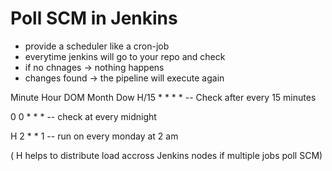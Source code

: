 # Poll SCM in Jenkins

- provide a scheduler like a cron-job
- everytime jenkins will go to your repo and check
- if no chnages -> nothing happens
- changes found -> the pipeline will execute again

Minute Hour DOM Month Dow
H/15 * * * * -- Check after every 15 minutes

0 0 * * * -- check at every midnight

H 2 * * 1 -- run on every monday at 2 am

( H helps to distribute load accross Jenkins nodes if multiple jobs
poll SCM)


